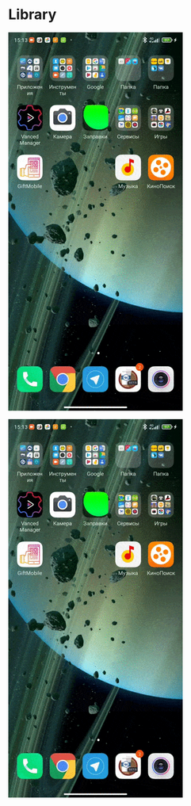 # Library
![Alt Text](https://github.com/jeka1488/Library/blob/master/app_src_main_assets_gif_1.gif)

![Alt Text](https://github.com/jeka1488/Library/blob/master/app_src_main_assets_gif_1.gif)
